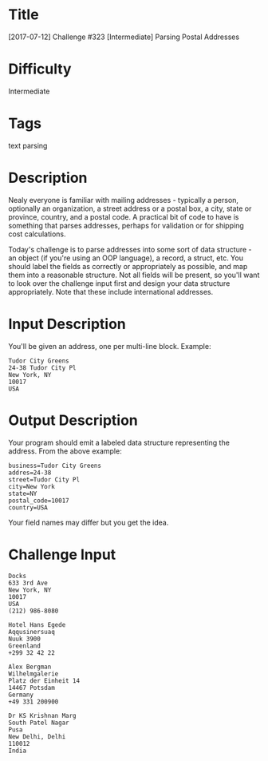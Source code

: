 # Title

[2017-07-12] Challenge #323 [Intermediate] Parsing Postal Addresses

# Difficulty

Intermediate

# Tags

text parsing

# Description

Nealy everyone is familiar with mailing addresses - typically a person, optionally an organization, a street address or a postal box, a city, state or province, country, and a postal code. A practical bit of code to have is something that parses addresses, perhaps for validation or for shipping cost calculations. 

Today's challenge is to parse addresses into some sort of data structure - an object (if you're using an OOP language), a record, a struct, etc. You should label the fields as correctly or appropriately as possible, and map them into a reasonable structure. Not all fields will be present, so you'll want to look over the challenge input first and design your data structure appropriately. Note that these include international addresses. 

# Input Description

You'll be given an address, one per multi-line block. Example:

    Tudor City Greens
    24-38 Tudor City Pl
    New York, NY 
    10017
    USA

# Output Description

Your program should emit a labeled data structure representing the address. From the above example:

    business=Tudor City Greens
    addres=24-38
    street=Tudor City Pl
    city=New York
    state=NY
    postal_code=10017
    country=USA

Your field names may differ but you get the idea. 

# Challenge Input

    Docks
    633 3rd Ave
    New York, NY 
    10017
    USA
    (212) 986-8080

    Hotel Hans Egede
    Aqqusinersuaq
    Nuuk 3900
    Greenland
    +299 32 42 22

    Alex Bergman
    Wilhelmgalerie
    Platz der Einheit 14
    14467 Potsdam
    Germany
    +49 331 200900

    Dr KS Krishnan Marg
    South Patel Nagar
    Pusa
    New Delhi, Delhi 
    110012
    India

